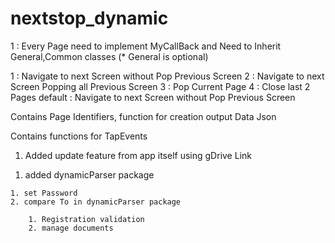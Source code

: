 # nextstop_dynamic

<!-- New Page Creation Instruction -->
  1 : Every Page need to implement MyCallBack and Need to Inherit General,Common classes (* General is optional)

<!-- Page Navigation Type (Event Name: typeOfNavigation)-->
  1 : Navigate to next Screen without Pop Previous Screen
  2 : Navigate to next Screen  Popping all  Previous Screen
  3 : Pop Current Page
  4 : Close last 2 Pages
  default :  Navigate to next Screen without Pop Previous Screen

<!-- General Class -->
  Contains Page Identifiers, function for creation output Data Json

<!-- Common Class  -->
  Contains functions for TapEvents



 <!-- version 1.0.1 Change Logs --> 
 1. Added update feature from app itself using gDrive Link

  <!-- version 1.0.2 Change Logs -->
  1. added dynamicParser package

 <!-- version 1.0.3 Change Logs -->
    1. set Password
    2. compare To in dynamicParser package

<!-- version 1.0.4 Change Logs -->
        1. Registration validation
        2. manage documents